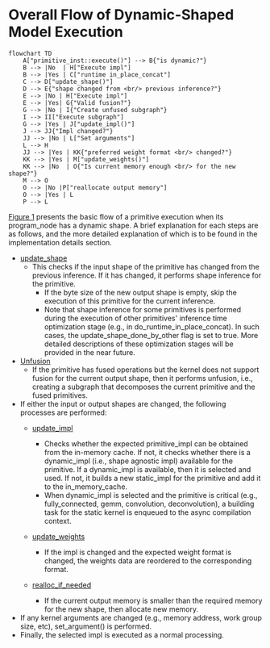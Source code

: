 # Overall Flow of Dynamic-Shaped Model Execution
<a name="Fig1"></a>
```mermaid
flowchart TD
    A["primitive_inst::execute()"] --> B{"is dynamic?"}
    B --> |No  | H["Execute impl"]
    B --> |Yes | C["runtime in_place_concat"]
    C --> D["update_shape()"]
    D --> E{"shape changed from <br/> previous inference?"}
    E --> |No | H["Execute impl"]
    E --> |Yes| G{"Valid fusion?"}
    G --> |No | I{"Create unfused subgraph"}
    I --> II["Execute subgraph"]
    G --> |Yes | J["update_impl()"]
    J --> JJ{"Impl changed?"}
    JJ --> |No | L["Set arguments"]
    L --> H
    JJ --> |Yes | KK{"preferred weight format <br/> changed?"}
    KK --> |Yes | M["update_weights()"]
    KK --> |No  | O{"Is current memory enough <br/> for the new shape?"}
    M --> O
    O --> |No |P["reallocate output memory"]
    O --> |Yes | L
    P --> L
```

<a href="#Fig1">Figure 1</a> presents the basic flow of a primitive execution when its program_node has a dynamic shape. A brief explanation for each steps are as follows, and the more detailed explanation of which is to be found in the implementation details section.

* [update_shape](https://github.com/openvinotoolkit/openvino/blob/539b5a83ba7fcbbd348e4dc308e4a0f2dee8343c/src/plugins/intel_gpu/src/graph/primitive_inst.cpp#L798)
  * This checks if the input shape of the primitive has changed from the previous inference. If it has changed, it performs shape inference for the primitive.
    * If the byte size of the new output shape is empty, skip the execution of this primitive for the current inference.
    * Note that shape inference for some primitives is performed during the execution of other primitives' inference time optimization stage (e.g., in do_runtime_in_place_concat). In such cases, the update_shape_done_by_other flag is set to true. More detailed descriptions of these optimization stages will be provided in the near future.
* [Unfusion](https://github.com/openvinotoolkit/openvino/blob/539b5a83ba7fcbbd348e4dc308e4a0f2dee8343c/src/plugins/intel_gpu/src/graph/primitive_inst.cpp#L811C9-L811C9)
  * If the primitive has fused operations but the kernel does not support fusion for the current output shape, then it performs unfusion, i.e., creating a subgraph that decomposes the current primitive and the fused primitives.
* If either the input or output shapes are changed, the following processes are performed:
  * [update_impl](https://github.com/openvinotoolkit/openvino/blob/539b5a83ba7fcbbd348e4dc308e4a0f2dee8343c/src/plugins/intel_gpu/src/graph/primitive_inst.cpp#L845C22-L845C22)

    * Checks whether the expected primitive_impl can be obtained from the in-memory cache. If not, it checks whether there is a dynamic_impl (i.e., shape agnostic impl) available for the primitive. If a dynamic_impl is available, then it is selected and used. If not, it builds a new static_impl for the primitive and add it to the in_memory_cache.
    * When dynamic_impl is selected and the primitive is critical (e.g., fully_connected, gemm, convolution, deconvolution), a building task for the static kernel is enqueued to the async compilation context.
  * [update_weights](https://github.com/openvinotoolkit/openvino/blob/539b5a83ba7fcbbd348e4dc308e4a0f2dee8343c/src/plugins/intel_gpu/src/graph/primitive_inst.cpp#L846C44-L846C44)

    * If the impl is changed and the expected weight format is changed, the weights data are reordered to the corresponding format.
  * [realloc_if_needed](https://github.com/openvinotoolkit/openvino/blob/539b5a83ba7fcbbd348e4dc308e4a0f2dee8343c/src/plugins/intel_gpu/src/graph/primitive_inst.cpp#L849C11-L849C1)

    * If the current output memory is smaller than the required memory for the new shape, then allocate new memory.
* If any kernel arguments are changed (e.g., memory address, work group size, etc), set_argument() is performed.
* Finally, the selected impl is executed as a normal processing.